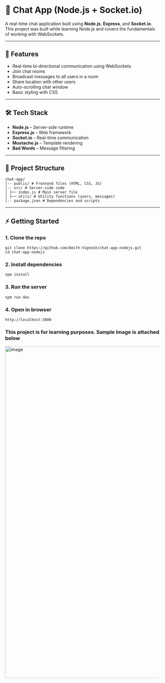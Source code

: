# 💬 Chat App (Node.js + Socket.io)

A real-time chat application built using **Node.js**, **Express**, and **Socket.io**.  
This project was built while learning Node.js and covers the fundamentals of working with WebSockets.

---

## 🚀 Features
- Real-time bi-directional communication using WebSockets
- Join chat rooms
- Broadcast messages to all users in a room
- Share location with other users
- Auto-scrolling chat window
- Basic styling with CSS

---

## 🛠 Tech Stack
- **Node.js** – Server-side runtime
- **Express.js** – Web framework
- **Socket.io** – Real-time communication
- **Mustache.js** – Template rendering
- **Bad Words** – Message filtering

---

## 📂 Project Structure
```
chat-app/
│-- public/ # Frontend files (HTML, CSS, JS)
│-- src/ # Server-side code
│ ├── index.js # Main server file
│ ├── utils/ # Utility functions (users, messages)
│-- package.json # Dependencies and scripts
```


---

## ⚡ Getting Started

### 1. Clone the repo
```
git clone https://github.com/Amith-Vignesh/chat-app-nodejs.git
cd chat-app-nodejs
```
### 2. Install dependencies
```
npm install
```
### 3. Run the server
```
npm run dev
```
### 4. Open in browser
```
http://localhost:3000
```

### This project is for learning purposes. Sample Image is attached below
<img width="1920" height="1080" alt="image" src="https://github.com/user-attachments/assets/dc6aabac-cce5-4f07-8638-4734a0d92fc2" />



